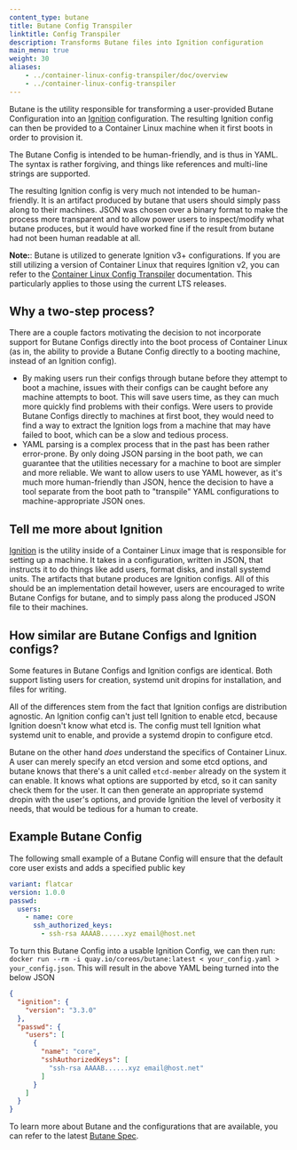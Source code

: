 ```yaml
---
content_type: butane
title: Butane Config Transpiler
linktitle: Config Transpiler
description: Transforms Butane files into Ignition configuration
main_menu: true
weight: 30
aliases:
    - ../container-linux-config-transpiler/doc/overview
    - ../container-linux-config-transpiler
---
```


Butane is the utility responsible for transforming a user-provided Butane Configuration into an [Ignition][ignition] configuration. The resulting Ignition config can then be provided to a Container Linux machine when it first boots in order to provision it.

The Butane Config is intended to be human-friendly, and is thus in YAML. The syntax is rather forgiving, and things like references and multi-line strings are supported.

The resulting Ignition config is very much not intended to be human-friendly. It is an artifact produced by butane that users should simply pass along to their machines. JSON was chosen over a binary format to make the process more transparent and to allow power users to inspect/modify what butane produces, but it would have worked fine if the result from butane had not been human readable at all.

[butane]: https://github.com/coreos/butane/
[ignition]: https://github.com/kinvolk/ignition

**Note:**: Butane is utilized to generate Ignition v3+ configurations. If you are still utilizing a version of Container Linux that requires Ignition v2, you can refer to the [Container Linux Config Transpiler][cl-config] documentation. This particularly applies to those using the current LTS releases.

## Why a two-step process?

There are a couple factors motivating the decision to not incorporate support for Butane Configs directly into the boot process of Container Linux (as in, the ability to provide a Butane Config directly to a booting machine, instead of an Ignition config).

- By making users run their configs through butane before they attempt to boot a machine, issues with their configs can be caught before any machine attempts to boot. This will save users time, as they can much more quickly find problems with their configs. Were users to provide Butane Configs directly to machines at first boot, they would need to find a way to extract the Ignition logs from a machine that may have failed to boot, which can be a slow and tedious process.
- YAML parsing is a complex process that in the past has been rather error-prone. By only doing JSON parsing in the boot path, we can guarantee that the utilities necessary for a machine to boot are simpler and more reliable. We want to allow users to use YAML however, as it's much more human-friendly than JSON, hence the decision to have a tool separate from the boot path to "transpile" YAML configurations to machine-appropriate JSON ones.

## Tell me more about Ignition

[Ignition][ignition] is the utility inside of a Container Linux image that is responsible for setting up a machine. It takes in a configuration, written in JSON, that instructs it to do things like add users, format disks, and install systemd units. The artifacts that butane produces are Ignition configs. All of this should be an implementation detail however, users are encouraged to write Butane Configs for butane, and to simply pass along the produced JSON file to their machines.

## How similar are Butane Configs and Ignition configs?

Some features in Butane Configs and Ignition configs are identical.  Both support listing users for creation, systemd unit dropins for installation, and files for writing.

All of the differences stem from the fact that Ignition configs are distribution agnostic. An Ignition config can't just tell Ignition to enable etcd, because Ignition doesn't know what etcd is. The config must tell Ignition what systemd unit to enable, and provide a systemd dropin to configure etcd.

Butane on the other hand _does_ understand the specifics of Container Linux. A user can merely specify an etcd version and some etcd options, and butane knows that there's a unit called `etcd-member` already on the system it can enable. It knows what options are supported by etcd, so it can sanity check them for the user. It can then generate an appropriate systemd dropin with the user's options, and provide Ignition the level of verbosity it needs, that would be tedious for a human to create.

## Example Butane Config

The following small example of a Butane Config will ensure that the default core user exists and adds a specified public key

```yaml
variant: flatcar
version: 1.0.0
passwd:
  users:
    - name: core
      ssh_authorized_keys:
        - ssh-rsa AAAAB......xyz email@host.net
```

To turn this Butane Config into a usable Ignition Config, we can then run: `docker run --rm -i quay.io/coreos/butane:latest < your_config.yaml > your_config.json`. This will result in the above YAML being turned into the below JSON

```json
{
  "ignition": {
    "version": "3.3.0"
  },
  "passwd": {
    "users": [
      {
        "name": "core",
        "sshAuthorizedKeys": [
          "ssh-rsa AAAAB......xyz email@host.net"
        ]
      }
    ]
  }
}
```

To learn more about Butane and the configurations that are available, you can refer to the latest [Butane Spec][butane-spec].

[butane-spec]: https://coreos.github.io/butane
[cl-config]: ../cl-config